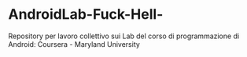 # AndroidLab-Fuck-Hell-

Repository per lavoro collettivo sui Lab del corso di programmazione di Android: Coursera - Maryland University
